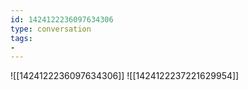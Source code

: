 ```yaml
---
id: 1424122236097634306
type: conversation
tags:
- 
---
```

![[1424122236097634306]]
![[1424122237221629954]]

